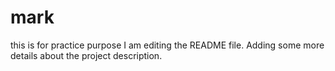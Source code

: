 # mark
this is for practice purpose
I am editing the README file. Adding some more details about the project description.
